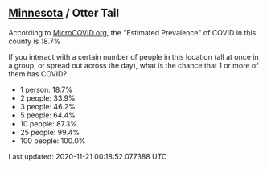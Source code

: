 
## [Minnesota](/united-states/minnesota) / Otter Tail

According to [MicroCOVID.org](http://microcovid.org),
the "Estimated Prevalence" of COVID in this county is 18.7%

If you interact with a certain number of people in this location
(all at once in a group, or spread out across the day), what is the chance that
1 or more of them has COVID?

- 1 person: 18.7%
- 2 people: 33.9%
- 3 people: 46.2%
- 5 people: 64.4%
- 10 people: 87.3%
- 25 people: 99.4%
- 100 people: 100.0%

Last updated: 2020-11-21 00:18:52.077388 UTC
